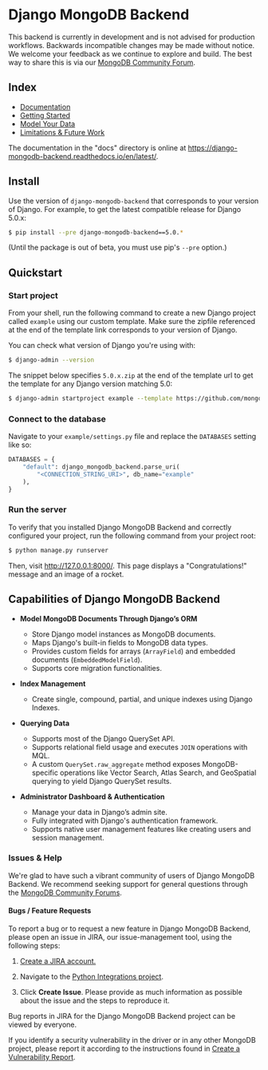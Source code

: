 # Django MongoDB Backend

This backend is currently in development and is not advised for production workflows. Backwards incompatible
changes may be made without notice. We welcome your feedback as we continue to
explore and build. The best way to share this is via our [MongoDB Community Forum](https://www.mongodb.com/community/forums/tag/python).

## Index
* [Documentation](https://www.mongodb.com/docs/languages/python/django-mongodb/current/)
* [Getting Started](https://www.mongodb.com/docs/languages/python/django-mongodb/current/get-started/)
* [Model Your Data](https://www.mongodb.com/docs/languages/python/django-mongodb/current/model-data/)
* [Limitations & Future Work](https://www.mongodb.com/docs/languages/python/django-mongodb/current/limitations-upcoming/)

The documentation in the "docs" directory is online at
https://django-mongodb-backend.readthedocs.io/en/latest/.

## Install

Use the version of `django-mongodb-backend` that corresponds to your version of
Django. For example, to get the latest compatible release for Django 5.0.x:
```bash
$ pip install --pre django-mongodb-backend==5.0.*
```
(Until the package is out of beta, you must use pip's `--pre` option.)


## Quickstart

### Start project

From your shell, run the following command to create a new Django project
called `example` using our custom template. Make sure the zipfile referenced
at the end of the template link corresponds to your version of Django.

You can check what version of Django you're using with:
```bash
$ django-admin --version
```

The snippet below specifies `5.0.x.zip` at the end of
the template url to get the template for any Django version matching 5.0:

```bash
$ django-admin startproject example --template https://github.com/mongodb-labs/django-mongodb-project/archive/refs/heads/5.0.x.zip
```


### Connect to the database

Navigate to your `example/settings.py` file and replace the `DATABASES`
setting like so:

```python
DATABASES = {
    "default": django_mongodb_backend.parse_uri(
        "<CONNECTION_STRING_URI>", db_name="example"
    ),
}
```

### Run the server
To verify that you installed Django MongoDB Backend and correctly configured your project, run the following command from your project root:
```bash
$ python manage.py runserver
```
Then, visit http://127.0.0.1:8000/. This page displays a "Congratulations!" message and an image of a rocket.


## Capabilities of Django MongoDB Backend

- **Model MongoDB Documents Through Django’s ORM**

  - Store Django model instances as MongoDB documents.
  - Maps Django's built-in fields to MongoDB data types.
  - Provides custom fields for arrays (`ArrayField`) and embedded documents (`EmbeddedModelField`).
  - Supports core migration functionalities.
- **Index Management**
  - Create single, compound, partial, and unique indexes using Django Indexes.
- **Querying Data**
  - Supports most of the Django QuerySet API.
  - Supports relational field usage and executes `JOIN` operations with MQL.
  - A custom `QuerySet.raw_aggregate` method exposes MongoDB-specific operations like Vector Search, Atlas Search, and GeoSpatial querying to yield Django QuerySet results.
- **Administrator Dashboard & Authentication**
  - Manage your data in Django’s admin site.
  - Fully integrated with Django's authentication framework.
  - Supports native user management features like creating users and session management.


### Issues & Help

We're glad to have such a vibrant community of users of Django MongoDB Backend. We recommend seeking support for general questions through the [MongoDB Community Forums](https://www.mongodb.com/community/forums/tag/python).


#### Bugs / Feature Requests
To report a bug or to request a new feature in Django MongoDB Backend, please open an issue in JIRA, our issue-management tool, using the following steps:

1. [Create a JIRA account.](https://jira.mongodb.org/)

2. Navigate to the [Python Integrations project](https://jira.mongodb.org/projects/INTPYTHON/).

3. Click **Create Issue**. Please provide as much information as possible about the issue and the steps to reproduce it.

Bug reports in JIRA for the Django MongoDB Backend project can be viewed by everyone.

If you identify a security vulnerability in the driver or in any other MongoDB project, please report it according to the instructions found in [Create a Vulnerability Report](https://www.mongodb.com/docs/manual/tutorial/create-a-vulnerability-report/).
